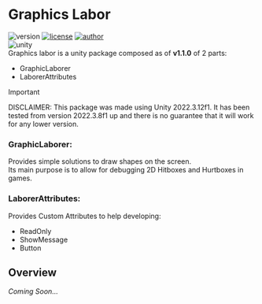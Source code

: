 # Graphics Labor 

![version](https://img.shields.io/badge/Version-2.0.0-blue)
[![license](https://img.shields.io/badge/License-GNU-green)](https://github.com/KSXGitHub/GPL-3.0)
[![author](https://img.shields.io/badge/Author-JariBou-orange)](https://jaribou.github.io/)  
![unity](https://img.shields.io/badge/Unity-2022.3-blue)  
Graphics labor is a unity package composed as of **v1.1.0** of 2 parts:
- GraphicLaborer
- LaborerAttributes

> [!IMPORTANT]
> DISCLAIMER: This package was made using Unity 2022.3.12f1.
> It has been tested from version 2022.3.8f1 up and there is no guarantee that it will work for any lower version.

### GraphicLaborer:
Provides simple solutions to draw shapes on the screen.  
Its main purpose is to allow for debugging 2D Hitboxes and Hurtboxes in games.

### LaborerAttributes:
Provides Custom Attributes to help developing:
- ReadOnly
- ShowMessage
- Button


## Overview
*Coming Soon...*

